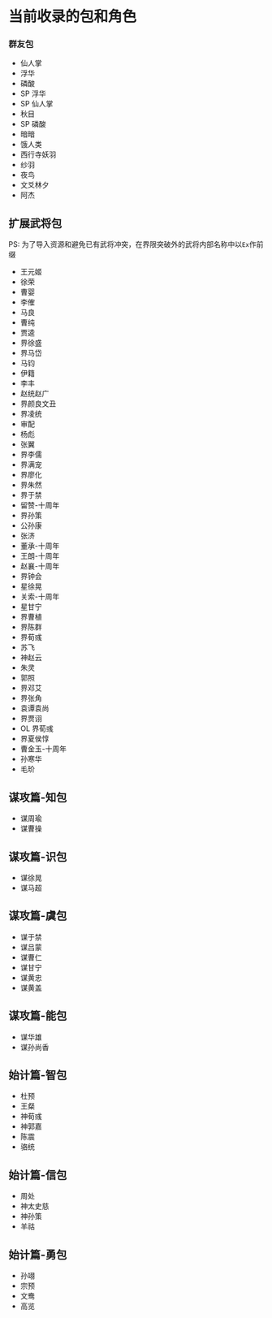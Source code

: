 # 当前收录的包和角色
### 群友包
- 仙人掌
- 浮华
- 磷酸
- SP 浮华
- SP 仙人掌
- 秋目
- SP 磷酸
- 暗暗
- 饿人类
- 西行寺妖羽
- 纱羽
- 夜鸟
- 文爻林夕
- 阿杰

## 扩展武将包
PS: 为了导入资源和避免已有武将冲突，在界限突破外的武将内部名称中以`Ex`作前缀

- 王元姬
- 徐荣
- 曹婴
- 李傕
- 马良
- 曹纯
- 贾逵
- 界徐盛
- 界马岱
- 马钧
- 伊籍
- 李丰
- 赵统赵广
- 界颜良文丑
- 界凌统
- 审配
- 杨彪
- 张翼
- 界李儒
- 界满宠
- 界廖化
- 界朱然
- 界于禁
- 留赞-十周年
- 界孙策
- 公孙康
- 张济
- 董承-十周年
- 王朗-十周年
- 赵襄-十周年
- 界钟会
- 星徐晃
- 关索-十周年
- 星甘宁
- 界曹植
- 界陈群
- 界荀彧
- 苏飞
- 神赵云
- 朱灵
- 郭照
- 界邓艾
- 界张角
- 袁谭袁尚
- 界贾诩
- OL 界荀彧
- 界夏侯惇
- 曹金玉-十周年
- 孙寒华
- 毛玠

## 谋攻篇-知包
- 谋周瑜
- 谋曹操

## 谋攻篇-识包
- 谋徐晃
- 谋马超

## 谋攻篇-虞包
- 谋于禁
- 谋吕蒙
- 谋曹仁
- 谋甘宁
- 谋黄忠
- 谋黄盖

## 谋攻篇-能包
- 谋华雄
- 谋孙尚香

## 始计篇-智包
- 杜预
- 王粲
- 神荀彧
- 神郭嘉
- 陈震
- 骆统

## 始计篇-信包
- 周处
- 神太史慈
- 神孙策
- 羊祜

## 始计篇-勇包
- 孙翊
- 宗预
- 文鸯
- 高览
